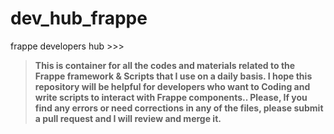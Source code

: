 # dev_hub_frappe
frappe developers hub >>>


> **This is container for all the codes and materials related to the Frappe framework & Scripts that I use on a daily basis.
> I hope this repository will be helpful for developers who want to Coding and write scripts to interact with Frappe components..
> Please, If you find any errors or need corrections in any of the files, please submit a pull request and I will review and merge it.**
